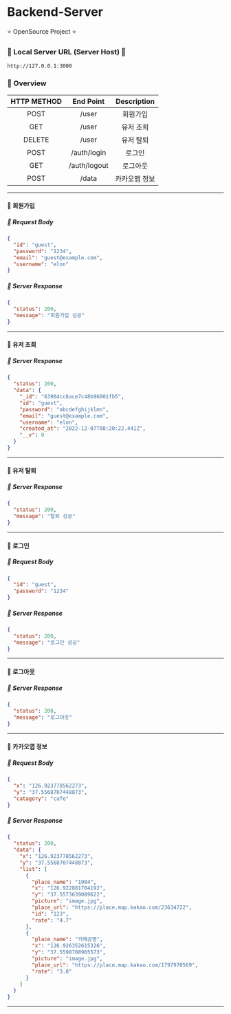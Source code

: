 # Backend-Server

⭐️ OpenSource Project ⭐️

### 🚨 Local Server URL (Server Host) 🚨

```text
http://127.0.0.1:3000
```

### 🌸 Overview

| HTTP METHOD |  End Point   |  Description  |
| :---------: | :----------: | :-----------: |
|    POST     |    /user     |   회원가입    |
|     GET     |    /user     |   유저 조희   |
|   DELETE    |    /user     |   유저 탈퇴   |
|    POST     | /auth/login  |    로그인     |
|     GET     | /auth/logout |   로그아웃    |
|    POST     |    /data     | 카카오맵 정보 |

---

#### 🧡 회원가입

##### 📌 Request Body

```json
{
  "id": "guest",
  "password": "1234",
  "email": "guest@example.com",
  "username": "elon"
}
```

##### 📌 Server Response

```json
{
  "status": 200,
  "message": "회원가입 성공"
}
```

---

#### 🧡 유저 조회

##### 📌 Server Response

```json
{
  "status": 200,
  "data": {
    "_id": "63904cc6ace7c48b96001fb5",
    "id": "guest",
    "password": "abcdefghijklmn",
    "email": "guest@example.com",
    "username": "elon",
    "created_at": "2022-12-07T08:20:22.441Z",
    "__v": 0
  }
}
```

---

#### 🧡 유저 탈퇴

##### 📌 Server Response

```json
{
  "status": 200,
  "message": "탈퇴 성공"
}
```

---

#### 🧡 로그인

##### 📌 Request Body

```json
{
  "id": "guest",
  "password": "1234"
}
```

##### 📌 Server Response

```json
{
  "status": 200,
  "message": "로그인 성공"
}
```

---

#### 🧡 로그아웃

##### 📌 Server Response

```json
{
  "status": 200,
  "message": "로그아웃"
}
```

---

#### 🧡 카카오맵 정보

##### 📌 Request Body

```json
{
  "x": "126.923778562273",
  "y": "37.5568707448873",
  "catagory": "cafe"
}
```

##### 📌 Server Response

```json
{
  "status": 200,
  "data": {
    "x": "126.923778562273",
    "y": "37.5568707448873",
    "list": [
      {
        "place_name": "1984",
        "x": "126.922881704192",
        "y": "37.5573639089622",
        "picture": "image.jpg",
        "place_url": "https://place.map.kakao.com/23634722",
        "id": "123",
        "rate": "4.7"
      },
      {
        "place_name": "카페공명",
        "x": "126.926352615326",
        "y": "37.5598708965573",
        "picture": "image.jpg",
        "place_url": "https://place.map.kakao.com/1797970569",
        "rate": "3.8"
      }
    ]
  }
}
```

---
